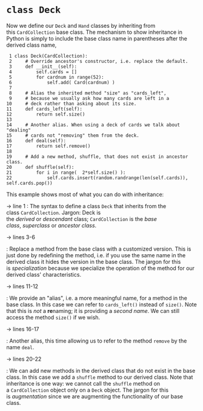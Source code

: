 # `class Deck`

Now we define our `Deck` and `Hand` classes by inheriting from
this `CardCollection` base class. The mechanism to show inheritance in
Python is simply to include the base class name in parentheses after the
derived class name,

     1 class Deck(CardCollection):
     2     # Override ancestor's constructor, i.e. replace the default.
     3     def __init__(self):
     4         self.cards = []
     5         for cardnum in range(52):
     6             self.add( Card(cardnum) )
     7
     8     # Alias the inherited method "size" as "cards_left",
     9     # because we usually ask how many cards are left in a
    10     # deck rather than asking about its size.
    11     def cards_left(self):
    12         return self.size()
    13 
    14     # Another alias. When using a deck of cards we talk about "dealing"
    15     # cards not "removing" them from the deck.
    16     def deal(self):
    17         return self.remove()
    18
    19     # Add a new method, shuffle, that does not exist in ancestor class.
    20     def shuffle(self):
    21         for i in range(  2*self.size() ):
    22             self.cards.insert(random.randrange(len(self.cards)), self.cards.pop())

This example shows most of what you can do with inheritance:

→ line 1
:   The syntax to define a class `Deck` that inherits from the
    class `CardCollection`. Jargon: Deck is
    the *derived* or *descendant* class; `CardCollection` is the *base
    class*, *superclass* or *ancestor class*.

→ lines 3-6

:   Replace a method from the base class with a customized version. This
    is just done by redefining the method, i.e. if you use the same name
    in the derived class it hides the version in the base class. The
    jargon for this is *specialization* because we specialize the
    operation of the method for our derived class' characteristics.

→ lines 11-12

:   We provide an "alias", i.e. a more meaningful name, for a method
    in the base class. In this case we can refer
    to `cards_left()` instead of `size()`. Note that this
    is *not* a **re**naming; it is providing a *second name*. We can
    still access the method `size()` if we wish.

→ lines 16-17

:   Another alias, this time allowing us to refer to the
    method `remove` by the name `deal`.

→ lines 20-22

:   We can add new methods in the derived class that do not exist in the
    base class. In this case we add a `shuffle` method to our derived
    class. Note that inheritance is one way: we cannot call
    the `shuffle` method on a `CardCollection` object only on
    a `Deck` object. The jargon for this is *augmentation* since we are
    augmenting the functionality of our base class.
